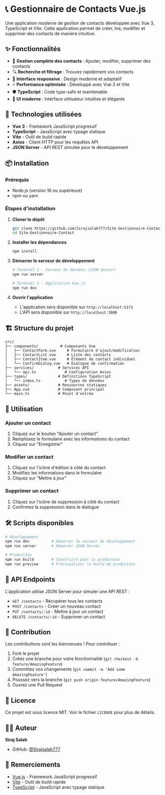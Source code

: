 # 📞 Gestionnaire de Contacts Vue.js

Une application moderne de gestion de contacts développée avec Vue 3, TypeScript et Vite. Cette application permet de créer, lire, modifier et supprimer des contacts de manière intuitive.

## ✨ Fonctionnalités

- 📝 **Gestion complète des contacts** : Ajouter, modifier, supprimer des contacts
- 🔍 **Recherche et filtrage** : Trouvez rapidement vos contacts
- 📱 **Interface responsive** : Design moderne et adaptatif
- ⚡ **Performance optimisée** : Développé avec Vue 3 et Vite
- 🛡️ **TypeScript** : Code type-safe et maintenable
- 🎨 **UI moderne** : Interface utilisateur intuitive et élégante

## 🚀 Technologies utilisées

- **Vue 3** - Framework JavaScript progressif
- **TypeScript** - JavaScript avec typage statique
- **Vite** - Outil de build rapide
- **Axios** - Client HTTP pour les requêtes API
- **JSON Server** - API REST simulée pour le développement

## 📦 Installation

### Prérequis

- Node.js (version 16 ou supérieure)
- npm ou yarn

### Étapes d'installation

1. **Cloner le dépôt**
   ```bash
   git clone https://github.com/Sirajsalah777/Site-Gestionnaire-Contact.git
   cd Site-Gestionnaire-Contact
   ```

2. **Installer les dépendances**
   ```bash
   npm install
   ```

3. **Démarrer le serveur de développement**
   ```bash
   # Terminal 1 - Serveur de données (JSON Server)
   npm run server
   
   # Terminal 2 - Application Vue.js
   npm run dev
   ```

4. **Ouvrir l'application**
   - L'application sera disponible sur `http://localhost:5173`
   - L'API sera disponible sur `http://localhost:3000`

## 🏗️ Structure du projet

```
src/
├── components/          # Composants Vue
│   ├── ContactForm.vue     # Formulaire d'ajout/modification
│   ├── ContactList.vue     # Liste des contacts
│   ├── ContactItem.vue     # Élément de contact individuel
│   └── ConfirmDialog.vue   # Dialogue de confirmation
├── services/           # Services API
│   └── api.ts             # Configuration Axios
├── types/              # Définitions TypeScript
│   └── index.ts           # Types de données
├── assets/             # Ressources statiques
├── App.vue             # Composant principal
└── main.ts             # Point d'entrée
```

## 🎯 Utilisation

### Ajouter un contact
1. Cliquez sur le bouton "Ajouter un contact"
2. Remplissez le formulaire avec les informations du contact
3. Cliquez sur "Enregistrer"

### Modifier un contact
1. Cliquez sur l'icône d'édition à côté du contact
2. Modifiez les informations dans le formulaire
3. Cliquez sur "Mettre à jour"

### Supprimer un contact
1. Cliquez sur l'icône de suppression à côté du contact
2. Confirmez la suppression dans le dialogue

## 🛠️ Scripts disponibles

```bash
# Développement
npm run dev          # Démarrer le serveur de développement
npm run server       # Démarrer JSON Server

# Production
npm run build        # Construire pour la production
npm run preview      # Prévisualiser la build de production
```

## 📝 API Endpoints

L'application utilise JSON Server pour simuler une API REST :

- `GET /contacts` - Récupérer tous les contacts
- `POST /contacts` - Créer un nouveau contact
- `PUT /contacts/:id` - Mettre à jour un contact
- `DELETE /contacts/:id` - Supprimer un contact

## 🤝 Contribution

Les contributions sont les bienvenues ! Pour contribuer :

1. Fork le projet
2. Créez une branche pour votre fonctionnalité (`git checkout -b feature/AmazingFeature`)
3. Committez vos changements (`git commit -m 'Add some AmazingFeature'`)
4. Poussez vers la branche (`git push origin feature/AmazingFeature`)
5. Ouvrez une Pull Request

## 📄 Licence

Ce projet est sous licence MIT. Voir le fichier `LICENSE` pour plus de détails.

## 👨‍💻 Auteur

**Siraj Salah**
- GitHub: [@Sirajsalah777](https://github.com/Sirajsalah777)

## 🙏 Remerciements

- [Vue.js](https://vuejs.org/) - Framework JavaScript progressif
- [Vite](https://vitejs.dev/) - Outil de build rapide
- [TypeScript](https://www.typescriptlang.org/) - JavaScript avec typage statique
